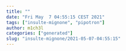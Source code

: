 ```yaml
---
title: ""
date: "Fri May  7 04:55:15 CEST 2021"
tags: ["insulte-mignone", "pipotron"]
author: m1ch3l
categories: ["generated"]
slug: "insulte-mignone/2021-05-07-04:55:15"
---
```



